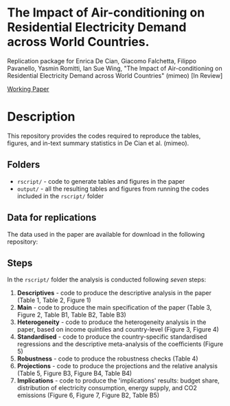 # The Impact of Air-conditioning on Residential Electricity Demand across World Countries.
Replication package for Enrica De Cian, Giacomo Falchetta, Filippo Pavanello, Yasmin Romitti, Ian Sue Wing, "The Impact of Air-conditioning on Residential Electricity Demand across World Countries" (mimeo) \[In Review\]

[Working Paper](https://papers.ssrn.com/sol3/papers.cfm?abstract_id=4604871)

# Description
This repository provides the codes required to reproduce the tables, figures, and in-text summary statistics in De Cian et al. (mimeo). 

## Folders

 - `rscript/` - code to generate tables and figures in the paper
 - `output/` - all the resulting tables and figures from running the codes included in the `rscript/` folder

## Data for replications
The data used in the paper are available for download in the following repository: 

## Steps

In the `rscript/` folder the analysis is conducted following *seven* steps:

1. **Descriptives** - code to produce the descriptive analysis in the paper (Table 1, Table 2, Figure 1)
2. **Main** - code to produce the main specification of the paper (Table 3, Figure 2, Table B1, Table B2, Table B3)
3. **Heterogeneity** - code to produce the heterogeneity analysis in the paper, based on income quintiles and country-level (Figure 3, Figure 4)
4. **Standardised** - code to produce the country-specific standardised regressions and the descriptive meta-analysis of the coefficients (Figure 5)
4. **Robustness** - code to produce the robustness checks (Table 4)
6. **Projections** - code to produce the projections and the relative analysis (Table 5, Figure B3, Figure B4, Table B4)
7. **Implications** - code to produce the 'implications' results: budget share, distribution of electricity consumption, energy supply, and CO2 emissions (Figure 6, Figure 7, Figure B2, Table B5)